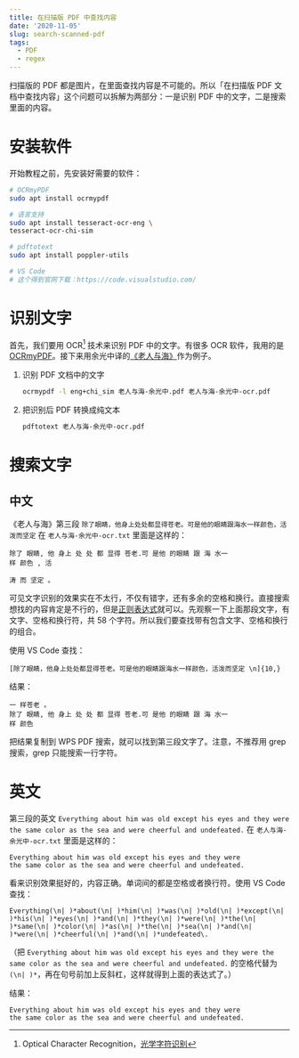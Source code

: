 ```yaml
---
title: 在扫描版 PDF 中查找内容
date: '2020-11-05'
slug: search-scanned-pdf
tags:
  - PDF
  - regex
---
```


<!--more-->

扫描版的 PDF 都是图片，在里面查找内容是不可能的。所以「在扫描版 PDF 文档中查找内容」这个问题可以拆解为两部分：一是识别 PDF 中的文字，二是搜索里面的内容。

# 安装软件

开始教程之前，先安装好需要的软件：

```bash
# OCRmyPDF
sudo apt install ocrmypdf

# 语言支持
sudo apt install tesseract-ocr-eng \
tesseract-ocr-chi-sim

# pdftotext
sudo apt install poppler-utils

# VS Code
# 这个得到官网下载：https://code.visualstudio.com/
```

# 识别文字

首先，我们要用 OCR[^ocr] 技术来识别 PDF 中的文字。有很多 OCR 软件，我用的是 [OCRmyPDF](https://github.com/jbarlow83/OCRmyPDF)。接下来用余光中译的[《老人与海》](https://book.douban.com/subject/21371496/)作为例子。

[^ocr]: Optical Character Recognition，[光学字符识别](https://zh.wikipedia.org/zh-cn/%E5%85%89%E5%AD%A6%E5%AD%97%E7%AC%A6%E8%AF%86%E5%88%AB)

1. 识别 PDF 文档中的文字

    ```bash
    ocrmypdf -l eng+chi_sim 老人与海-余光中.pdf 老人与海-余光中-ocr.pdf
    ```

2. 把识别后 PDF 转换成纯文本

    ```bash
    pdftotext 老人与海-余光中-ocr.pdf
    ```

# 搜索文字

## 中文

《老人与海》第三段 `除了眼睛，他身上处处都显得苍老。可是他的眼睛跟海水一样颜色，活泼而坚定` 在 `老人与海-余光中-ocr.txt` 里面是这样的：

<!--
这句话在1827行～1830行
-->

```
除了 眼睛, 他 身上 处 处 都 显得 苍老.可 是他 的眼睛 跟 海 水一
样 颜色 , 活

涛 而 坚定 。
```

可见文字识别的效果实在不太行，不仅有错字，还有多余的空格和换行。直接搜索想找的内容肯定是不行的，但是[正则表达式](https://zh.wikipedia.org/zh-cn/%E6%AD%A3%E5%88%99%E8%A1%A8%E8%BE%BE%E5%BC%8F)就可以。先观察一下上面那段文字，有文字、空格和换行符，共 58 个字符。所以我们要查找带有包含文字、空格和换行的组合。

使用 VS Code 查找：

```
[除了眼睛，他身上处处都显得苍老。可是他的眼睛跟海水一样颜色，活泼而坚定 \n]{10,}
```

结果：

```
一 样苍老 。
除了 眼睛, 他 身上 处 处 都 显得 苍老.可 是他 的眼睛 跟 海 水一
样 颜色 
```

把结果复制到 WPS PDF 搜索，就可以找到第三段文字了。注意，不推荐用 grep 搜索，grep 只能搜索一行字符。

# 英文

第三段的英文 `Everything about him was old except his eyes and they were the same color as the sea and were cheerful and undefeated.` 在 `老人与海-余光中-ocr.txt` 里面是这样的：

```
Everything about him was old except his eyes and they were
the same color as the sea and were cheerful and undefeated.
```

看来识别效果挺好的，内容正确。单词间的都是空格或者换行符。使用 VS Code 查找：

```
Everything(\n| )*about(\n| )*him(\n| )*was(\n| )*old(\n| )*except(\n| )*his(\n| )*eyes(\n| )*and(\n| )*they(\n| )*were(\n| )*the(\n| )*same(\n| )*color(\n| )*as(\n| )*the(\n| )*sea(\n| )*and(\n| )*were(\n| )*cheerful(\n| )*and(\n| )*undefeated\.
```

（把 `Everything about him was old except his eyes and they were the same color as the sea and were cheerful and undefeated.` 的空格代替为 `(\n| )*`，再在句号前加上反斜杠，这样就得到上面的表达式了。）

结果：

```
Everything about him was old except his eyes and they were
the same color as the sea and were cheerful and undefeated.
```
